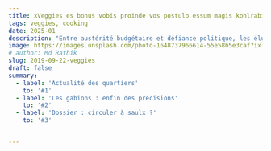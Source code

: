 ```yaml
---
title: xVeggies es bonus vobis proinde vos postulo essum magis kohlrabi
tags: veggies, cooking
date: 2025-01
description: "Entre austérité budgétaire et défiance politique, les élus de l’opposition lancent un appel : repenser ensemble les priorités du village, loin des querelles partisanes."
image: https://images.unsplash.com/photo-1648737966614-55e58b5e3caf?ixlib=rb-1.2.1&ixid=MnwxMjA3fDF8MHxwaG90by1wYWdlfHx8fGVufDB8fHx8&auto=format&fit=crop&w=1472&q=80
# author: Md Rathik
slug: 2019-09-22-veggies
draft: false
summary:
  - label: 'Actualité des quartiers'
    to: '#1'
  - label: 'Les gabions : enfin des précisions'
    to: '#2'
  - label: 'Dossier : circuler à saulx ?'
    to: '#3'


---
```




